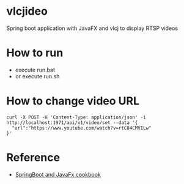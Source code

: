 # vlcjideo
Spring boot application with JavaFX and vlcj to display RTSP videos
# How to run
* execute run.bat 
* or execute run.sh

# How to change video URL
```
curl -X POST -H 'Content-Type: application/json' -i http://localhost:1971/api/v1/video/set --data '{
  "url":"https://www.youtube.com/watch?v=rtC84CMVILw"
}'
```
# Reference
* [SpringBoot and JavaFx cookbook](https://medium.com/@alenibric/springboot-and-javafx-cookbook-e8f3dd80deb9)